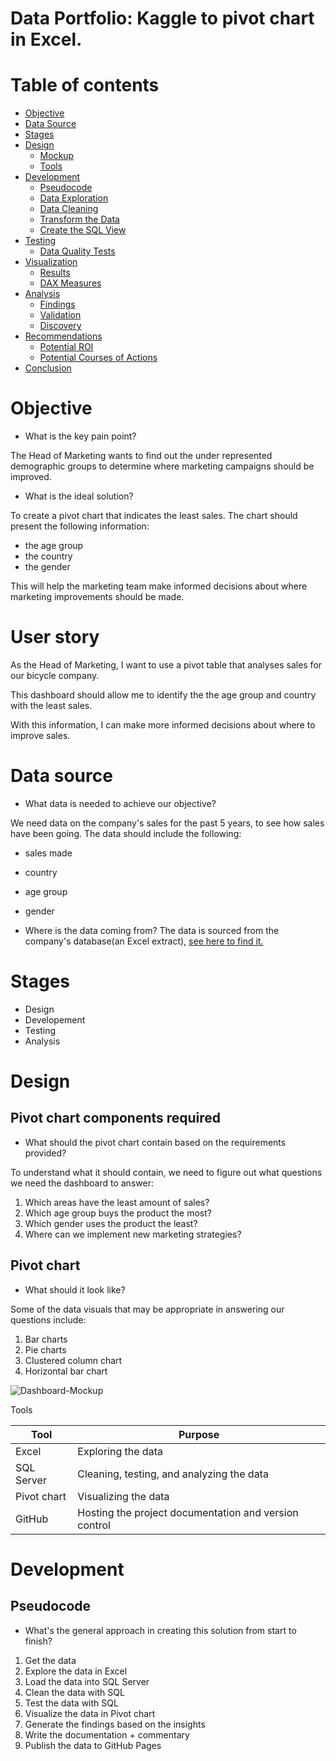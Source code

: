 

# Data Portfolio: Kaggle to pivot chart in Excel.

# Table of contents 

- [Objective](#objective)
- [Data Source](#data-source)
- [Stages](#stages)
- [Design](#design)
  - [Mockup](#mockup)
  - [Tools](#tools)
- [Development](#development)
  - [Pseudocode](#pseudocode)
  - [Data Exploration](#data-exploration)
  - [Data Cleaning](#data-cleaning)
  - [Transform the Data](#transform-the-data)
  - [Create the SQL View](#create-the-sql-view)
- [Testing](#testing)
  - [Data Quality Tests](#data-quality-tests)
- [Visualization](#visualization)
  - [Results](#results)
  - [DAX Measures](#dax-measures)
- [Analysis](#analysis)
  - [Findings](#findings)
  - [Validation](#validation)
  - [Discovery](#discovery)
- [Recommendations](#recommendations)
  - [Potential ROI](#potential-roi)
  - [Potential Courses of Actions](#potential-courses-of-actions)
- [Conclusion](#conclusion)

# Objective 

- What is the key pain point? 

The Head of Marketing wants to find out the under represented demographic groups to determine where marketing campaigns should be improved.


- What is the ideal solution? 

To create a pivot chart that indicates the least sales. The chart should present the following information: 
- the age group
- the country 
- the gender
  

This will help the marketing team make informed decisions about where marketing improvements should be made.

# User story 

As the Head of Marketing, I want to use a pivot table that analyses sales for our bicycle company.

This dashboard should allow me to identify the the age group and country with the least sales.

With this information, I can make more informed decisions about where to improve sales.


# Data source 

- What data is needed to achieve our objective?

We need data on the company's sales for the past 5 years, to see how sales have been going. The data should include the following:
- sales made
- country
- age group
- gender



- Where is the data coming from? 
The data is sourced from the company's database(an Excel extract), [see here to find it.](https://www.kaggle.com/datasets/bhavyadhingra00020/top-100-social-media-influencers-2024-countrywise?resource=download)

# Stages

- Design
- Developement
- Testing
- Analysis
  
 # Design
## Pivot chart components required 
- What should the pivot chart contain based on the requirements provided?

To understand what it should contain, we need to figure out what questions we need the dashboard to answer:

1. Which areas have the least amount of sales?
2. Which age group buys the product the most?
3. Which gender uses the product the least?
4. Where can we implement new marketing strategies?



## Pivot chart

- What should it look like? 

Some of the data visuals that may be appropriate in answering our questions include:

1. Bar charts
2. Pie charts
3. Clustered column chart
4. Horizontal bar chart 

![Dashboard-Mockup](assets/images/dashboard_mockup.png)

Tools 


| Tool | Purpose |
| --- | --- |
| Excel | Exploring the data |
| SQL Server | Cleaning, testing, and analyzing the data |
| Pivot chart | Visualizing the data |
| GitHub | Hosting the project documentation and version control |

# Development

## Pseudocode

- What's the general approach in creating this solution from start to finish?

1. Get the data
2. Explore the data in Excel
3. Load the data into SQL Server
4. Clean the data with SQL
5. Test the data with SQL
6. Visualize the data in Pivot chart
7. Generate the findings based on the insights
8. Write the documentation + commentary
9. Publish the data to GitHub Pages
